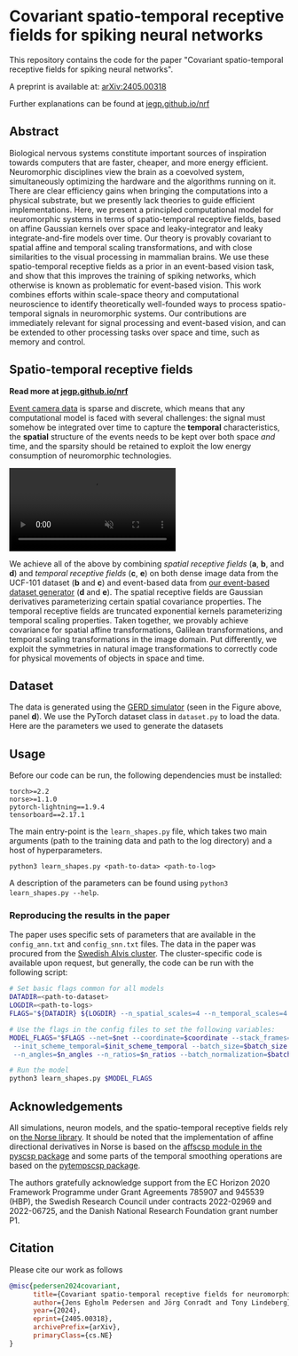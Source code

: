 # Covariant spatio-temporal receptive fields for spiking neural networks

This repository contains the code for the paper "Covariant spatio-temporal receptive fields for spiking neural networks".

A preprint is available at: [arXiv:2405.00318](https://arxiv.org/abs/2405.00318)

Further explanations can be found at [jegp.github.io/nrf](https://jegp.github.io/nrf)

## Abstract
Biological nervous systems constitute important sources of inspiration towards computers that are faster, cheaper, and more energy efficient.
Neuromorphic disciplines view the brain as a coevolved system, simultaneously optimizing the hardware and the algorithms running on it.
There are clear efficiency gains when bringing the computations into a physical substrate, but we presently lack theories to guide efficient implementations.
Here, we present a principled computational model for neuromorphic systems in terms of spatio-temporal receptive fields, based on affine Gaussian kernels over space and leaky-integrator and leaky integrate-and-fire models over time.
Our theory is provably covariant to spatial affine and temporal scaling transformations, and with close similarities to the visual processing in mammalian brains.
We use these spatio-temporal receptive fields as a prior in an event-based vision task, and show that this improves the training of spiking networks, which otherwise is known as problematic for event-based vision. 
This work combines efforts within scale-space theory and computational neuroscience to identify theoretically well-founded ways to process spatio-temporal signals in neuromorphic systems.
Our contributions are immediately relevant for signal processing and event-based vision, and can be extended to other processing tasks over space and time, such as memory and control.

## Spatio-temporal receptive fields
**Read more at [jegp.github.io/nrf](https://jegp.github.io/nrf)**

[Event camera data](https://en.wikipedia.org/wiki/Event_camera) is sparse and discrete, which means that any computational model is faced with several challenges: the signal must somehow be integrated over time to capture the **temporal** characteristics, the **spatial** structure of the events needs to be kept over both space *and* time, and the sparsity should be retained to exploit the low energy consumption of neuromorphic technologies.

<video src="https://github.com/Jegp/nrf/assets/1064317/d86b6f79-281b-4642-84a6-146c864a100a" muted autoplay loop style="margin: 0 auto;"></video>

We achieve all of the above by combining *spatial receptive fields* (**a**, **b**, and **d**) and *temporal receptive fields* (**c**, **e**) on both dense image data from the UCF-101 dataset (**b** and **c**) and event-based data from [our event-based dataset generator](https://github.com/ncskth/event-generator) (**d** and **e**).
The spatial receptive fields are Gaussian derivatives parameterizing certain spatial covariance properties.
The temporal receptive fields are truncated exponential kernels parameterizing temporal scaling properties.
Taken together, we provably achieve covariance for spatial affine transformations, Galilean transformations, and temporal scaling transformations in the image domain.
Put differently, we exploit the symmetries in natural image transformations to correctly code for physical movements of objects in space and time.

## Dataset
The data is generated using the [GERD simulator](https://github.com/ncskth/gerd) (seen in the Figure above, panel **d**).
We use the PyTorch dataset class in `dataset.py` to load the data.
Here are the parameters we used to generate the datasets

## Usage

Before our code can be run, the following dependencies must be installed:
```
torch>=2.2
norse>=1.1.0
pytorch-lightning==1.9.4
tensorboard==2.17.1
```

The main entry-point is the `learn_shapes.py` file, which takes two main arguments (path to the training data and path to the log directory) and a host of hyperparameters.

```
python3 learn_shapes.py <path-to-data> <path-to-log>
```

A description of the parameters can be found using `python3 learn_shapes.py --help`.

### Reproducing the results in the paper

The paper uses specific sets of parameters that are available in the `config_ann.txt` and `config_snn.txt` files. The data in the paper was procured from the [Swedish Alvis cluster](https://www.c3se.chalmers.se/about/Alvis/).
The cluster-specific code is available upon request, but generally, the code can be run with the following script:

```bash
# Set basic flags common for all models
DATADIR=<path-to-dataset>
LOGDIR=<path-to-logs>
FLAGS="${DATADIR} ${LOGDIR} --n_spatial_scales=4 --n_temporal_scales=4 --max_epochs=50 --devices=1 --accelerator=gpu --strategy=dp"

# Use the flags in the config files to set the following variables:
MODEL_FLAGS="$FLAGS --net=$net --coordinate=$coordinate --stack_frames=$stack_frames --init_scheme_spatial=$init_scheme_spatial \
 --init_scheme_temporal=$init_scheme_temporal --batch_size=$batch_size --weight_sharing=$weight_sharing --dropout=$dropout \
 --n_angles=$n_angles --n_ratios=$n_ratios --batch_normalization=$batch_normalization"

# Run the model
python3 learn_shapes.py $MODEL_FLAGS
```

## Acknowledgements
All simulations, neuron models, and the spatio-temporal receptive fields rely on [the Norse library](https://github.com/norse/norse).
It should be noted that the implementation of affine directional derivatives in Norse is based on
the [affscsp module in the pyscsp package](https://github.com/tonylindeberg/pyscsp) and some parts
of the temporal smoothing operations are based on the
[pytempscsp package](https://github.com/tonylindeberg/pytempscsp).


The authors gratefully acknowledge support from the EC Horizon 2020 Framework
Programme under Grant Agreements 785907 and 945539 (HBP), the Swedish Research Council under contracts 2022-02969 and 2022-06725, and the Danish National Research Foundation grant number P1.

## Citation
Please cite our work as follows
```bibtex
@misc{pedersen2024covariant,
      title={Covariant spatio-temporal receptive fields for neuromorphic computing}, 
      author={Jens Egholm Pedersen and Jörg Conradt and Tony Lindeberg},
      year={2024},
      eprint={2405.00318},
      archivePrefix={arXiv},
      primaryClass={cs.NE}
}
```
